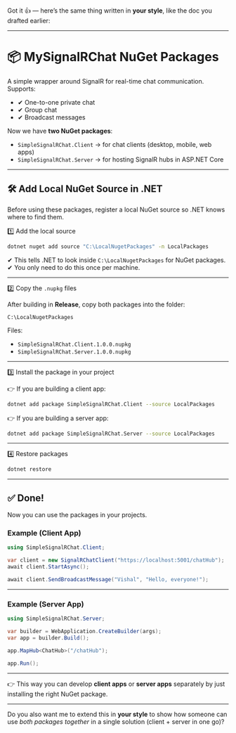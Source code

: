 Got it 👍 — here’s the same thing written in **your style**, like the doc you drafted earlier:

---

# 📦 MySignalRChat NuGet Packages

A simple wrapper around SignalR for real-time chat communication.
Supports:

* ✔ One-to-one private chat
* ✔ Group chat
* ✔ Broadcast messages

Now we have **two NuGet packages**:

* `SimpleSignalRChat.Client` → for chat clients (desktop, mobile, web apps)
* `SimpleSignalRChat.Server` → for hosting SignalR hubs in ASP.NET Core

---

## 🛠 Add Local NuGet Source in .NET

Before using these packages, register a local NuGet source so .NET knows where to find them.

1️⃣ Add the local source

```sh
dotnet nuget add source "C:\LocalNugetPackages" -n LocalPackages
```

✔ This tells .NET to look inside `C:\LocalNugetPackages` for NuGet packages.
✔ You only need to do this once per machine.

---

2️⃣ Copy the `.nupkg` files

After building in **Release**, copy both packages into the folder:

```
C:\LocalNugetPackages
```

Files:

* `SimpleSignalRChat.Client.1.0.0.nupkg`
* `SimpleSignalRChat.Server.1.0.0.nupkg`

---

3️⃣ Install the package in your project

👉 If you are building a client app:

```sh
dotnet add package SimpleSignalRChat.Client --source LocalPackages
```

👉 If you are building a server app:

```sh
dotnet add package SimpleSignalRChat.Server --source LocalPackages
```

---

4️⃣ Restore packages

```sh
dotnet restore
```

---

## ✅ Done!

Now you can use the packages in your projects.

### Example (Client App)

```csharp
using SimpleSignalRChat.Client;

var client = new SignalRChatClient("https://localhost:5001/chatHub");
await client.StartAsync();

await client.SendBroadcastMessage("Vishal", "Hello, everyone!");
```

---

### Example (Server App)

```csharp
using SimpleSignalRChat.Server;

var builder = WebApplication.CreateBuilder(args);
var app = builder.Build();

app.MapHub<ChatHub>("/chatHub");

app.Run();
```

---

👉 This way you can develop **client apps** or **server apps** separately by just installing the right NuGet package.

---

Do you also want me to extend this in **your style** to show how someone can use *both packages together* in a single solution (client + server in one go)?
